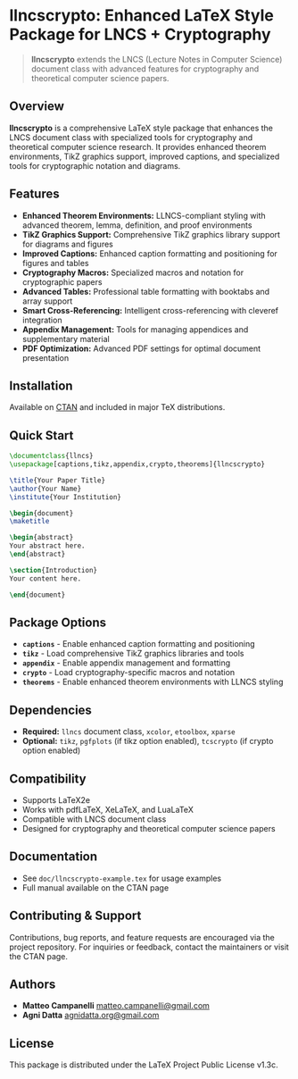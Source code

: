# llncscrypto: Enhanced LaTeX Style Package for LNCS + Cryptography

> **llncscrypto** extends the LNCS (Lecture Notes in Computer Science) document class with advanced features for cryptography and theoretical computer science papers.

## Overview

**llncscrypto** is a comprehensive LaTeX style package that enhances the LNCS document class with specialized tools for cryptography and theoretical computer science research. It provides enhanced theorem environments, TikZ graphics support, improved captions, and specialized tools for cryptographic notation and diagrams.

## Features

- **Enhanced Theorem Environments:** LLNCS-compliant styling with advanced theorem, lemma, definition, and proof environments
- **TikZ Graphics Support:** Comprehensive TikZ graphics library support for diagrams and figures
- **Improved Captions:** Enhanced caption formatting and positioning for figures and tables
- **Cryptography Macros:** Specialized macros and notation for cryptographic papers
- **Advanced Tables:** Professional table formatting with booktabs and array support
- **Smart Cross-Referencing:** Intelligent cross-referencing with cleveref integration
- **Appendix Management:** Tools for managing appendices and supplementary material
- **PDF Optimization:** Advanced PDF settings for optimal document presentation

## Installation

Available on [CTAN](https://ctan.org/pkg/llncscrypto) and included in major TeX distributions.

## Quick Start

```latex
\documentclass{llncs}
\usepackage[captions,tikz,appendix,crypto,theorems]{llncscrypto}

\title{Your Paper Title}
\author{Your Name}
\institute{Your Institution}

\begin{document}
\maketitle

\begin{abstract}
Your abstract here.
\end{abstract}

\section{Introduction}
Your content here.

\end{document}
```

## Package Options

- **`captions`** - Enable enhanced caption formatting and positioning
- **`tikz`** - Load comprehensive TikZ graphics libraries and tools
- **`appendix`** - Enable appendix management and formatting
- **`crypto`** - Load cryptography-specific macros and notation
- **`theorems`** - Enable enhanced theorem environments with LLNCS styling

## Dependencies

- **Required:** `llncs` document class, `xcolor`, `etoolbox`, `xparse`
- **Optional:** `tikz`, `pgfplots` (if tikz option enabled), `tcscrypto` (if crypto option enabled)

## Compatibility

- Supports LaTeX2e
- Works with pdfLaTeX, XeLaTeX, and LuaLaTeX
- Compatible with LNCS document class
- Designed for cryptography and theoretical computer science papers

## Documentation

- See `doc/llncscrypto-example.tex` for usage examples
- Full manual available on the CTAN page

## Contributing & Support

Contributions, bug reports, and feature requests are encouraged via the project repository. For inquiries or feedback, contact the maintainers or visit the CTAN page.

## Authors

- **Matteo Campanelli** <matteo.campanelli@gmail.com>
- **Agni Datta** <agnidatta.org@gmail.com>

## License

This package is distributed under the LaTeX Project Public License v1.3c.
